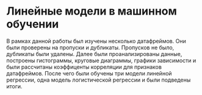 # Линейные модели в машинном обучении
В рамках данной работы был изучены несколько датафреймов. Они были проверены на пропуски и дубликаты. Пропусков не было, дубликаты были удалены. Далее были проанализированы данные, построены гистограммы, круговые диаграммы, графики зависимости и были рассчитаны коэффиценты корреляции для признаков датафреймов. После чего были обучены три модели линейной регрессии, одна модель логистической регрессии и были подведены итоги.
